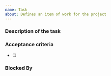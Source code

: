 ```yaml
---
name: Task
about: Defines an item of work for the project
---
```


### Description of the task

<!--
    What is the high level goal of the task?
    What does this work depend on?
    What interface will this work use or create?
    What are the main components / suggested implementation details of the task?
    Where does this work fit in the larger project?
    Is there an associated RFC?

    It is important to define this task sufficiently so that a less experienced
    team member can take it on and know where to start. Please link to resources
    or tag other team member(s) which could guide the assignee to complete the task
-->

### Acceptance criteria

<!--
    Checkbox list that outlines what needs to be done in order for this task
    to be considered "complete".

    Specify any implementation requirements such as data structures,
    functionalities, testing requirements, documentation, etc.
-->

- [ ] 

### Blocked By

<!--
    List all other issues that need to be completed before this one, ex:
    - #123
    - #374
-->

